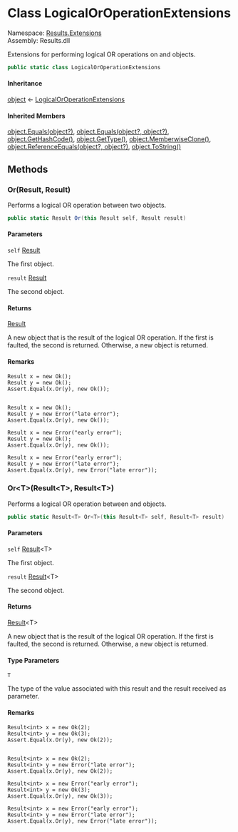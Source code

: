 # <a id="Results_Extensions_LogicalOrOperationExtensions"></a> Class LogicalOrOperationExtensions

Namespace: [Results.Extensions](Results.Extensions.md)  
Assembly: Results.dll  

Extensions for performing logical OR operations on <xref href="Results.Result" data-throw-if-not-resolved="false"></xref> and <xref href="Results.Result%601" data-throw-if-not-resolved="false"></xref> objects.

```csharp
public static class LogicalOrOperationExtensions
```

#### Inheritance

[object](https://learn.microsoft.com/dotnet/api/system.object) ← 
[LogicalOrOperationExtensions](Results.Extensions.LogicalOrOperationExtensions.md)

#### Inherited Members

[object.Equals\(object?\)](https://learn.microsoft.com/dotnet/api/system.object.equals\#system\-object\-equals\(system\-object\)), 
[object.Equals\(object?, object?\)](https://learn.microsoft.com/dotnet/api/system.object.equals\#system\-object\-equals\(system\-object\-system\-object\)), 
[object.GetHashCode\(\)](https://learn.microsoft.com/dotnet/api/system.object.gethashcode), 
[object.GetType\(\)](https://learn.microsoft.com/dotnet/api/system.object.gettype), 
[object.MemberwiseClone\(\)](https://learn.microsoft.com/dotnet/api/system.object.memberwiseclone), 
[object.ReferenceEquals\(object?, object?\)](https://learn.microsoft.com/dotnet/api/system.object.referenceequals), 
[object.ToString\(\)](https://learn.microsoft.com/dotnet/api/system.object.tostring)

## Methods

### <a id="Results_Extensions_LogicalOrOperationExtensions_Or_Results_Result_Results_Result_"></a> Or\(Result, Result\)

Performs a logical OR operation between two <xref href="Results.Result" data-throw-if-not-resolved="false"></xref> objects.

```csharp
public static Result Or(this Result self, Result result)
```

#### Parameters

`self` [Result](Results.Result.md)

The first <xref href="Results.Result" data-throw-if-not-resolved="false"></xref> object.

`result` [Result](Results.Result.md)

The second <xref href="Results.Result" data-throw-if-not-resolved="false"></xref> object.

#### Returns

 [Result](Results.Result.md)

A new <xref href="Results.Result" data-throw-if-not-resolved="false"></xref> object that is the result of the logical OR operation.
If the first <xref href="Results.Result" data-throw-if-not-resolved="false"></xref> is faulted, the second <xref href="Results.Result" data-throw-if-not-resolved="false"></xref> is returned.
Otherwise, a new <xref href="Results.ResultTypes.Ok" data-throw-if-not-resolved="false"></xref> object is returned.

#### Remarks

<pre><code class="lang-csharp">Result x = new Ok();
Result y = new Ok();
Assert.Equal(x.Or(y), new Ok());


Result x = new Ok();
Result y = new Error("late error");
Assert.Equal(x.Or(y), new Ok());

Result x = new Error("early error");
Result y = new Ok();
Assert.Equal(x.Or(y), new Ok());

Result x = new Error("early error");
Result y = new Error("late error");
Assert.Equal(x.Or(y), new Error("late error"));</code></pre>

### <a id="Results_Extensions_LogicalOrOperationExtensions_Or__1_Results_Result___0__Results_Result___0__"></a> Or<T\>\(Result<T\>, Result<T\>\)

Performs a logical OR operation between <xref href="Results.Result%601" data-throw-if-not-resolved="false"></xref> and <xref href="Results.Result" data-throw-if-not-resolved="false"></xref> objects.

```csharp
public static Result<T> Or<T>(this Result<T> self, Result<T> result)
```

#### Parameters

`self` [Result](Results.Result\-1.md)<T\>

The first <xref href="Results.Result" data-throw-if-not-resolved="false"></xref> object.

`result` [Result](Results.Result\-1.md)<T\>

The second <xref href="Results.Result" data-throw-if-not-resolved="false"></xref> object.

#### Returns

 [Result](Results.Result\-1.md)<T\>

A new <xref href="Results.Result" data-throw-if-not-resolved="false"></xref> object that is the result of the logical OR operation.
If the first <xref href="Results.Result" data-throw-if-not-resolved="false"></xref> is faulted, the second <xref href="Results.Result" data-throw-if-not-resolved="false"></xref> is returned.
Otherwise, a new <xref href="Results.ResultTypes.Ok" data-throw-if-not-resolved="false"></xref> object is returned.

#### Type Parameters

`T` 

The type of the value associated with this result and the result received as parameter.

#### Remarks

<pre><code class="lang-csharp">Result&lt;int&gt; x = new Ok(2);
Result&lt;int&gt; y = new Ok(3);
Assert.Equal(x.Or(y), new Ok(2));


Result&lt;int&gt; x = new Ok(2);
Result&lt;int&gt; y = new Error("late error");
Assert.Equal(x.Or(y), new Ok(2));

Result&lt;int&gt; x = new Error("early error");
Result&lt;int&gt; y = new Ok(3);
Assert.Equal(x.Or(y), new Ok(3));

Result&lt;int&gt; x = new Error("early error");
Result&lt;int&gt; y = new Error("late error");
Assert.Equal(x.Or(y), new Error("late error"));</code></pre>

